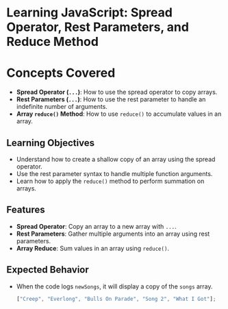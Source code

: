 # Learning JavaScript: Spread Operator, Rest Parameters, and Reduce Method

# Concepts Covered

- **Spread Operator (`...`)**: How to use the spread operator to copy arrays.
- **Rest Parameters (`...`)**: How to use the rest parameter to handle an indefinite number of arguments.
- **Array `reduce()` Method**: How to use `reduce()` to accumulate values in an array.

## Learning Objectives

- Understand how to create a shallow copy of an array using the spread operator.
- Use the rest parameter syntax to handle multiple function arguments.
- Learn how to apply the `reduce()` method to perform summation on arrays.

## Features

- **Spread Operator**: Copy an array to a new array with `...`.
- **Rest Parameters**: Gather multiple arguments into an array using rest parameters.
- **Array Reduce**: Sum values in an array using `reduce()`.

## Expected Behavior

- When the code logs `newSongs`, it will display a copy of the `songs` array.
  ```javascript
  ["Creep", "Everlong", "Bulls On Parade", "Song 2", "What I Got"];
  ```
